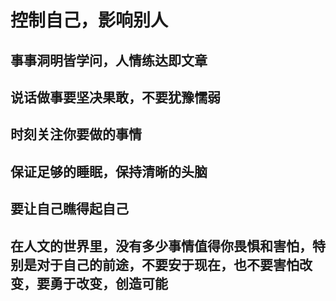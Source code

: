 # 控制自己，影响别人
## 事事洞明皆学问，人情练达即文章
## 说话做事要坚决果敢，不要犹豫懦弱
## 时刻关注你要做的事情
## 保证足够的睡眠，保持清晰的头脑
## 要让自己瞧得起自己
## 在人文的世界里，没有多少事情值得你畏惧和害怕，特别是对于自己的前途，不要安于现在，也不要害怕改变，要勇于改变，创造可能
